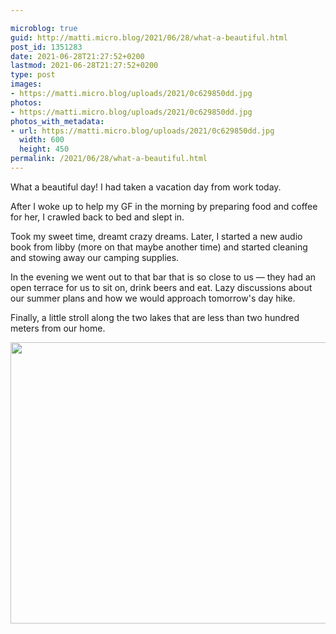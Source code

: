 ```yaml
---

microblog: true
guid: http://matti.micro.blog/2021/06/28/what-a-beautiful.html
post_id: 1351283
date: 2021-06-28T21:27:52+0200
lastmod: 2021-06-28T21:27:52+0200
type: post
images:
- https://matti.micro.blog/uploads/2021/0c629850dd.jpg
photos:
- https://matti.micro.blog/uploads/2021/0c629850dd.jpg
photos_with_metadata:
- url: https://matti.micro.blog/uploads/2021/0c629850dd.jpg
  width: 600
  height: 450
permalink: /2021/06/28/what-a-beautiful.html
---
```

What a beautiful day! I had taken a vacation day from work today.

After I woke up to help my GF in the morning by preparing food and coffee for her, I crawled back to bed and slept in.

Took my sweet time, dreamt crazy dreams. Later, I started a new audio book from libby (more on that maybe another time) and started cleaning and stowing away our camping supplies.

In the evening we went out to that bar that is so close to us — they had an open terrace for us to sit on, drink beers and eat. Lazy discussions about our summer plans and how we would approach tomorrow's day hike.

Finally, a little stroll along the two lakes that are less than two hundred meters from our home.

<img src="uploads/2021/0c629850dd.jpg" width="600" height="450" alt="" />
